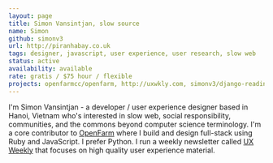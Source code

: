 ```yaml
---
layout: page
title: Simon Vansintjan, slow source
name: Simon
github: simonv3
url: http://piranhabay.co.uk
tags: designer, javascript, user experience, user research, slow web
status: active
availability: available
rate: gratis / $75 hour / flexible
projects: openfarmcc/openfarm, http://uxwkly.com, simonv3/django-reading-list,
---
```


I'm Simon Vansintjan - a developer / user experience designer based in Hanoi, Vietnam who's interested in slow web, social responsibility, communities, and the commons beyond computer science terminology. I'm a core contributor to [OpenFarm](http://openfarm.cc) where I build and design full-stack using Ruby and JavaScript. I prefer Python. I run a weekly newsletter called [UX Weekly](http://uxwkly.com) that focuses on high quality user experience material.
